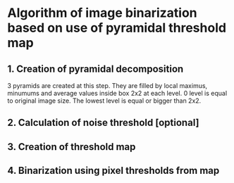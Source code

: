 # Algorithm of image binarization based on use of pyramidal threshold map

## 1. Creation of pyramidal decomposition
3 pyramids are created at this step. 
They are filled by local maximus, minumums and average values inside box 2x2 at each level. 0 level is equal to original image size. The lowest level is equal or bigger than 2x2.

## 2. Calculation of noise threshold [optional]

## 3. Creation of threshold map

## 4. Binarization using pixel thresholds from map
